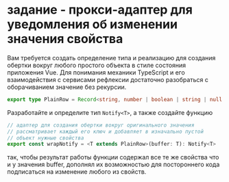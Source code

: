 # задание - прокси-адаптер для уведомления об изменении значения свойства

Вам требуется создать определение типа и реализацию для создания обертки вокруг любого простого объекта в стиле состояния приложения Vue. Для понимания механики TypeScript и его взаимодействия с сервисами рефлексии достаточно разобраться с оборачиванием значение без рекурсии.

```ts
export type PlainRow = Record<string, number | boolean | string | null | undefined>;
```

Разработайте и определите тип `Notify<T>`, а также создайте функцию

```ts
// адаптер для создания обертки вокруг оригинального значения
// рассматривает каждый его ключ и добавляет в изначально пустой
// объект нужные свойства
export const wrapNotify = <T extends PlainRow>(buffer: T): Notify<T> 
```

так, чтобы результат работы функции содержал все те же свойства что и у значения buffer, дополнял их возможностью для постороннего кода подписаться на изменение любого из свойств.